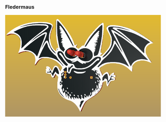 ### Fledermaus

![image](https://github.com/frankyhub/Loetkurs/blob/master/L5-Fledermaus/L4-Fledermaus.png)

